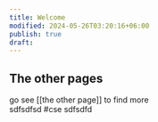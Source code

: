 ```yaml
---
title: Welcome
modified: 2024-05-26T03:20:16+06:00
publish: true
draft: 
---
```


## The other pages
go see [[the other page]] to find more  
sdfsdfsd #cse sdfsdfd

<script src="https://giscus.app/client.js"
        data-repo="TheHeatseeker/blog"
        data-repo-id="R_kgDOL_6Jyw"
        data-category="Announcements"
        data-category-id="DIC_kwDOL_6Jy84Cfk5_"
        data-mapping="pathname"
        data-strict="0"
        data-reactions-enabled="1"
        data-emit-metadata="0"
        data-input-position="top"
        data-theme="preferred_color_scheme"
        data-lang="en"
        crossorigin="anonymous"
        async>
</script>